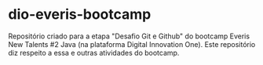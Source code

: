 # dio-everis-bootcamp
Repositório criado para a etapa "Desafio Git e Github" do bootcamp Everis New Talents #2 Java (na plataforma Digital Innovation One). Este repositório diz respeito a essa e outras atividades do bootcamp.
